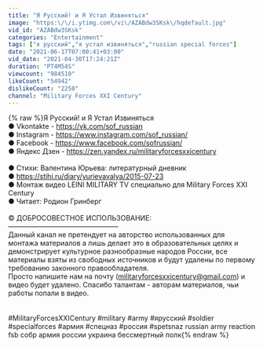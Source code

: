 ```yaml
---
title: "Я Русский! и Я Устал Извиняться"
image: "https:\/\/i.ytimg.com\/vi\/AZABdw3SKsk\/hqdefault.jpg"
vid_id: "AZABdw3SKsk"
categories: "Entertainment"
tags: ["я русский","я устал извиняться","russian special forces"]
date: "2021-06-17T07:00:41+03:00"
vid_date: "2021-04-30T17:24:21Z"
duration: "PT4M54S"
viewcount: "984510"
likeCount: "54942"
dislikeCount: "2250"
channel: "Military Forces XXI Century"
---
```

{% raw %}Я Русский! и Я Устал Извиняться<br />● Vkontakte - <a rel="nofollow" target="blank" href="https://vk.com/sof_russian">https://vk.com/sof_russian</a><br />● Instagram - <a rel="nofollow" target="blank" href="https://www.instagram.com/sof_russian/">https://www.instagram.com/sof_russian/</a><br />● Facebook - <a rel="nofollow" target="blank" href="https://www.facebook.com/sofrussian/">https://www.facebook.com/sofrussian/</a><br />● Яндекс Дзен - <a rel="nofollow" target="blank" href="https://zen.yandex.ru/militaryforcesxxicentury">https://zen.yandex.ru/militaryforcesxxicentury</a><br /><br />● Стихи: Валентина Юрьева: литературный дневник<br />● <a rel="nofollow" target="blank" href="https://stihi.ru/diary/yurievavalya/2015-07-23">https://stihi.ru/diary/yurievavalya/2015-07-23</a><br />● Монтаж видео LEINI MILITARY TV специально для Military Forces XXI Century<br />● Читает: Родион Гринберг<br /><br />©️ ДОБРОСОВЕСТНОЕ ИСПОЛЬЗОВАНИЕ:<br />————————————————<br />Данный канал не претендует на авторство использованных для монтажа материалов а лишь делает это в образовательных целях и демонстрирует культурное разнообразные народов России, все материалы взяты из свободных источников и будут удалены по первому требованию законного правообладателя. <br />Просто напишите нам на почту (militaryforcesxxicentury@gmail.com) и видео будет удалено. Спасибо талантам - авторам материалов, чьи работы попали в видео.<br /><br /><br />#MilitaryForcesXXICentury #military #army #ярусский #soldier #specialforces #армия #спецназ #россия #spetsnaz russian army reaction fsb собр армия россии украина бессмертный полк{% endraw %}

